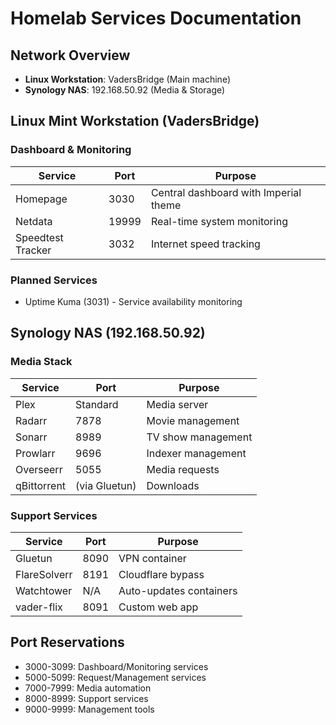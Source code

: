 # Homelab Services Documentation

## Network Overview
- **Linux Workstation**: VadersBridge (Main machine)
- **Synology NAS**: 192.168.50.92 (Media & Storage)

## Linux Mint Workstation (VadersBridge)

### Dashboard & Monitoring
| Service | Port | Purpose |
|---------|------|---------|
| Homepage | 3030 | Central dashboard with Imperial theme |
| Netdata | 19999 | Real-time system monitoring |
| Speedtest Tracker | 3032 | Internet speed tracking |

### Planned Services
- Uptime Kuma (3031) - Service availability monitoring

## Synology NAS (192.168.50.92)

### Media Stack
| Service | Port | Purpose |
|---------|------|---------|
| Plex | Standard | Media server |
| Radarr | 7878 | Movie management |
| Sonarr | 8989 | TV show management |
| Prowlarr | 9696 | Indexer management |
| Overseerr | 5055 | Media requests |
| qBittorrent | (via Gluetun) | Downloads |

### Support Services
| Service | Port | Purpose |
|---------|------|---------|
| Gluetun | 8090 | VPN container |
| FlareSolverr | 8191 | Cloudflare bypass |
| Watchtower | N/A | Auto-updates containers |
| vader-flix | 8091 | Custom web app |

## Port Reservations
- 3000-3099: Dashboard/Monitoring services
- 5000-5099: Request/Management services  
- 7000-7999: Media automation
- 8000-8999: Support services
- 9000-9999: Management tools
